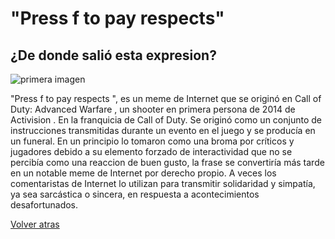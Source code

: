 <h1> "Press f to pay respects"</h1>

<h2> ¿De donde salió esta expresion?</h2>

![primera imagen](https://www.google.com/url?sa=i&url=https%3A%2F%2Fsteamcommunity.com%2Fsharedfiles%2Ffiledetails%2F%3Fl%3Dlatam%26id%3D1128712678&psig=AOvVaw1tSWjsO2dvfKELIK-K85dl&ust=1698062863868000&source=images&cd=vfe&opi=89978449&ved=0CBEQjRxqFwoTCIiSwqDPiYIDFQAAAAAdAAAAABAO)

"Press f to pay respects ", es un meme de Internet que se originó en Call of Duty: Advanced Warfare , un shooter en primera persona de 2014 de Activision . En la franquicia de Call of Duty. Se originó como un conjunto de instrucciones transmitidas durante un evento en el juego y se producía en un funeral. En un principio lo tomaron como una broma por críticos y jugadores debido a su elemento forzado de interactividad que no se percibía como una reaccion de buen gusto, la frase se convertiría más tarde en un notable meme de Internet por derecho propio. A veces los comentaristas de Internet lo utilizan para transmitir solidaridad y simpatía, ya sea sarcástica o sincera, en respuesta a acontecimientos desafortunados.

[Volver atras](index.md)

